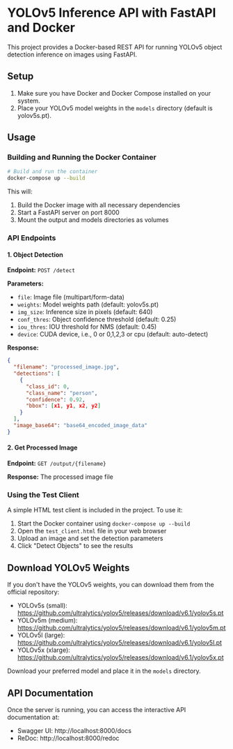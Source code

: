 # YOLOv5 Inference API with FastAPI and Docker

This project provides a Docker-based REST API for running YOLOv5 object detection inference on images using FastAPI.

## Setup

1. Make sure you have Docker and Docker Compose installed on your system.
2. Place your YOLOv5 model weights in the `models` directory (default is yolov5s.pt).

## Usage

### Building and Running the Docker Container

```bash
# Build and run the container
docker-compose up --build
```

This will:
1. Build the Docker image with all necessary dependencies
2. Start a FastAPI server on port 8000
3. Mount the output and models directories as volumes

### API Endpoints

#### 1. Object Detection

**Endpoint:** `POST /detect`

**Parameters:**
- `file`: Image file (multipart/form-data)
- `weights`: Model weights path (default: yolov5s.pt)
- `img_size`: Inference size in pixels (default: 640)
- `conf_thres`: Object confidence threshold (default: 0.25)
- `iou_thres`: IOU threshold for NMS (default: 0.45)
- `device`: CUDA device, i.e., 0 or 0,1,2,3 or cpu (default: auto-detect)

**Response:**
```json
{
  "filename": "processed_image.jpg",
  "detections": [
    {
      "class_id": 0,
      "class_name": "person",
      "confidence": 0.92,
      "bbox": [x1, y1, x2, y2]
    }
  ],
  "image_base64": "base64_encoded_image_data"
}
```

#### 2. Get Processed Image

**Endpoint:** `GET /output/{filename}`

**Response:** The processed image file

### Using the Test Client

A simple HTML test client is included in the project. To use it:

1. Start the Docker container using `docker-compose up --build`
2. Open the `test_client.html` file in your web browser
3. Upload an image and set the detection parameters
4. Click "Detect Objects" to see the results

## Download YOLOv5 Weights

If you don't have the YOLOv5 weights, you can download them from the official repository:

- YOLOv5s (small): https://github.com/ultralytics/yolov5/releases/download/v6.1/yolov5s.pt
- YOLOv5m (medium): https://github.com/ultralytics/yolov5/releases/download/v6.1/yolov5m.pt
- YOLOv5l (large): https://github.com/ultralytics/yolov5/releases/download/v6.1/yolov5l.pt
- YOLOv5x (xlarge): https://github.com/ultralytics/yolov5/releases/download/v6.1/yolov5x.pt

Download your preferred model and place it in the `models` directory.

## API Documentation

Once the server is running, you can access the interactive API documentation at:
- Swagger UI: http://localhost:8000/docs
- ReDoc: http://localhost:8000/redoc
